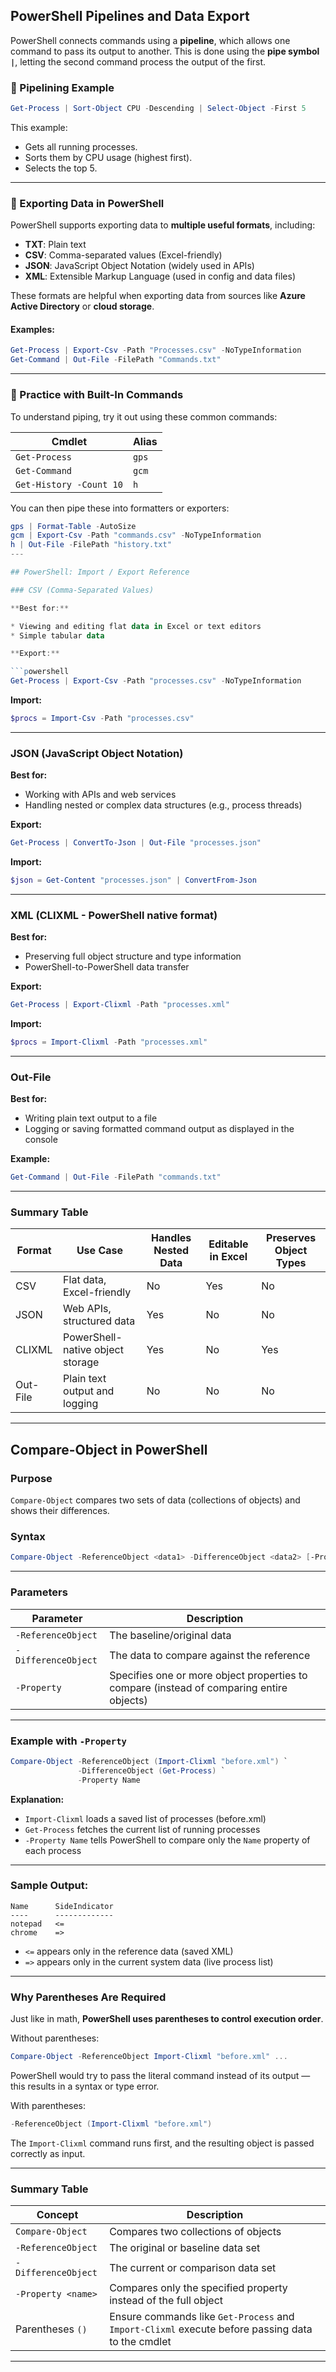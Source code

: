 
## PowerShell Pipelines and Data Export

PowerShell connects commands using a **pipeline**, which allows one command to pass its output to another. This is done using the **pipe symbol `|`**, letting the second command process the output of the first.

### 🔹 Pipelining Example

```powershell
Get-Process | Sort-Object CPU -Descending | Select-Object -First 5
```

This example:

* Gets all running processes.
* Sorts them by CPU usage (highest first).
* Selects the top 5.

---

### 🔹 Exporting Data in PowerShell

PowerShell supports exporting data to **multiple useful formats**, including:

* **TXT**: Plain text
* **CSV**: Comma-separated values (Excel-friendly)
* **JSON**: JavaScript Object Notation (widely used in APIs)
* **XML**: Extensible Markup Language (used in config and data files)

These formats are helpful when exporting data from sources like **Azure Active Directory** or **cloud storage**.

#### Examples:

```powershell
Get-Process | Export-Csv -Path "Processes.csv" -NoTypeInformation
Get-Command | Out-File -FilePath "Commands.txt"
```

---

### 🔹 Practice with Built-In Commands

To understand piping, try it out using these common commands:

| Cmdlet                  | Alias |
| ----------------------- | ----- |
| `Get-Process`           | `gps` |
| `Get-Command`           | `gcm` |
| `Get-History -Count 10` | `h`   |

You can then pipe these into formatters or exporters:

```powershell
gps | Format-Table -AutoSize
gcm | Export-Csv -Path "commands.csv" -NoTypeInformation
h | Out-File -FilePath "history.txt"
---

## PowerShell: Import / Export Reference

### CSV (Comma-Separated Values)

**Best for:**

* Viewing and editing flat data in Excel or text editors
* Simple tabular data

**Export:**

```powershell
Get-Process | Export-Csv -Path "processes.csv" -NoTypeInformation
```

**Import:**

```powershell
$procs = Import-Csv -Path "processes.csv"
```

---

### JSON (JavaScript Object Notation)

**Best for:**

* Working with APIs and web services
* Handling nested or complex data structures (e.g., process threads)

**Export:**

```powershell
Get-Process | ConvertTo-Json | Out-File "processes.json"
```

**Import:**

```powershell
$json = Get-Content "processes.json" | ConvertFrom-Json
```

---

### XML (CLIXML - PowerShell native format)

**Best for:**

* Preserving full object structure and type information
* PowerShell-to-PowerShell data transfer

**Export:**

```powershell
Get-Process | Export-Clixml -Path "processes.xml"
```

**Import:**

```powershell
$procs = Import-Clixml -Path "processes.xml"
```

---

### Out-File

**Best for:**

* Writing plain text output to a file
* Logging or saving formatted command output as displayed in the console

**Example:**

```powershell
Get-Command | Out-File -FilePath "commands.txt"
```

---

### Summary Table

| Format   | Use Case                         | Handles Nested Data | Editable in Excel | Preserves Object Types |
| -------- | -------------------------------- | ------------------- | ----------------- | ---------------------- |
| CSV      | Flat data, Excel-friendly        | No                  | Yes               | No                     |
| JSON     | Web APIs, structured data        | Yes                 | No                | No                     |
| CLIXML   | PowerShell-native object storage | Yes                 | No                | Yes                    |
| Out-File | Plain text output and logging    | No                  | No                | No                     |

---

## Compare-Object in PowerShell

### Purpose

`Compare-Object` compares two sets of data (collections of objects) and shows their differences.

### Syntax

```powershell
Compare-Object -ReferenceObject <data1> -DifferenceObject <data2> [-Property <propertyName>]
```

---

### Parameters

| Parameter           | Description                                                                              |
| ------------------- | ---------------------------------------------------------------------------------------- |
| `-ReferenceObject`  | The baseline/original data                                                               |
| `-DifferenceObject` | The data to compare against the reference                                                |
| `-Property`         | Specifies one or more object properties to compare (instead of comparing entire objects) |

---

### Example with `-Property`

```powershell
Compare-Object -ReferenceObject (Import-Clixml "before.xml") `
               -DifferenceObject (Get-Process) `
               -Property Name
```

**Explanation:**

* `Import-Clixml` loads a saved list of processes (before.xml)
* `Get-Process` fetches the current list of running processes
* `-Property Name` tells PowerShell to compare only the `Name` property of each process

---

### Sample Output:

```
Name      SideIndicator
----      -------------
notepad   <=
chrome    =>
```

* `<=` appears only in the reference data (saved XML)
* `=>` appears only in the current system data (live process list)

---

### Why Parentheses Are Required

Just like in math, **PowerShell uses parentheses to control execution order**.

Without parentheses:

```powershell
Compare-Object -ReferenceObject Import-Clixml "before.xml" ...
```

PowerShell would try to pass the literal command instead of its output — this results in a syntax or type error.

With parentheses:

```powershell
-ReferenceObject (Import-Clixml "before.xml")
```

The `Import-Clixml` command runs first, and the resulting object is passed correctly as input.

---

### Summary Table

| Concept             | Description                                                                                      |
| ------------------- | ------------------------------------------------------------------------------------------------ |
| `Compare-Object`    | Compares two collections of objects                                                              |
| `-ReferenceObject`  | The original or baseline data set                                                                |
| `-DifferenceObject` | The current or comparison data set                                                               |
| `-Property <name>`  | Compares only the specified property instead of the full object                                  |
| Parentheses `()`    | Ensure commands like `Get-Process` and `Import-Clixml` execute before passing data to the cmdlet |

---





